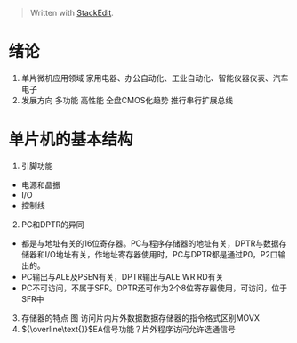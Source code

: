 > Written with [StackEdit](https://stackedit.io/).
# 绪论
1. 单片微机应用领域
家用电器、办公自动化、工业自动化、智能仪器仪表、汽车电子
2. 发展方向
多功能 高性能 全盘CMOS化趋势 推行串行扩展总线
# 单片机的基本结构
1. 引脚功能
- 电源和晶振
- I/O
- 控制线
2. PC和DPTR的异同
- 都是与地址有关的16位寄存器。PC与程序存储器的地址有关，DPTR与数据存储器和I/O地址有关，作地址寄存器使用时，PC与DPTR都是通过P0，P2口输出的。
- PC输出与ALE及PSEN有关，DPTR输出与ALE WR RD有关
- PC不可访问，不属于SFR。DPTR还可作为2个8位寄存器使用，可访问，位于SFR中
3. 存储器的特点 图
访问片内片外数据数据存储器的指令格式区别MOVX
4. ${\overline\text{}}$EA信号功能？片外程序访问允许选通信号
<!--stackedit_data:
eyJoaXN0b3J5IjpbLTE2NTI5MTYyMTUsLTQ3NTUxMzY0NywxND
A5MzY5MTMwLC00OTc4MjE5MzAsNjE2MTIxODI1LDE4NDQyOTM4
OTgsLTYxODMzNjEyLC03ODg4MTkyNjgsMjAzNjg4OTk4MCwtMT
MzNjcwMDM4MywxNjU1NTc4ODE4LDE4Mjk2ODYwNDcsLTU0NDQx
NTgxNywxODA4ODU5NDI0LDczMDk5ODExNl19
-->